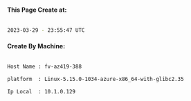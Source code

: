 
   
#### This Page Create at:

```bash

2023-03-29 - 23:55:47 UTC

```

#### Create By Machine:

```bash

Host Name : fv-az419-388

platform  : Linux-5.15.0-1034-azure-x86_64-with-glibc2.35

Ip Local  : 10.1.0.129

```


